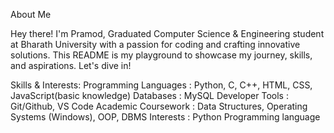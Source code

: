 About Me

Hey there! I'm Pramod, Graduated Computer Science & Engineering student at Bharath University with a passion for coding and crafting innovative solutions. This README is my playground to showcase my journey, skills, and aspirations. Let's dive in!

Skills & Interests:
Programming Languages : Python, C, C++, HTML, CSS, JavaScript(basic knowledge)
Databases : MySQL
Developer Tools : Git/Github, VS Code
Academic Coursework : Data Structures, Operating Systems (Windows), OOP, DBMS
Interests : Python Programming language
